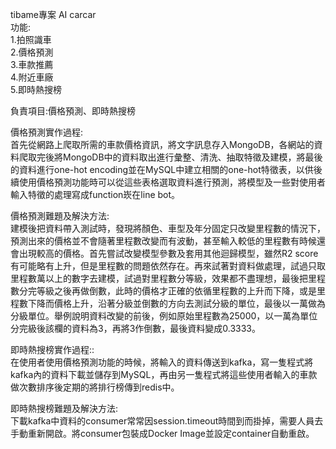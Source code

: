 tibame專案  AI carcar  
功能:  
1.拍照識車  
2.價格預測  
3.車款推薦  
4.附近車廠  
5.即時熱搜榜  

負責項目:價格預測、即時熱搜榜

價格預測實作過程:  
首先從網路上爬取所需的車款價格資訊，將文字訊息存入MongoDB，各網站的資料爬取完後將MongoDB中的資料取出進行彙整、清洗、抽取特徵及建模，將最後的資料進行one-hot encoding並在MySQL中建立相關的one-hot特徵表，以供後續使用價格預測功能時可以從這些表格選取資料進行預測，將模型及一些對使用者輸入特徵的處理寫成function崁在line bot。

價格預測難題及解決方法:  
建模後把資料帶入測試時，發現將顏色、車型及年分固定只改變里程數的情況下，預測出來的價格並不會隨著里程數改變而有波動，甚至輸入較低的里程數有時候還會出現較高的價格。首先嘗試改變模型參數及套用其他迴歸模型，雖然R2 score有可能略有上升，但是里程數的問題依然存在。再來試著對資料做處理，試過只取里程數萬以上的數字去建模，試過對里程數分等級，效果都不盡理想，最後把里程數分完等級之後再做倒數，此時的價格才正確的依循里程數的上升而下降，或是里程數下降而價格上升，沿著分級並倒數的方向去測試分級的單位，最後以一萬做為分級單位。舉例說明資料改變的前後，例如原始里程數為25000，以一萬為單位分完級後該欄的資料為3，再將3作倒數，最後資料變成0.3333。

即時熱搜榜實作過程::  
在使用者使用價格預測功能的時候，將輸入的資料傳送到kafka，寫一隻程式將kafka內的資料下載並儲存到MySQL，再由另一隻程式將這些使用者輸入的車款做次數排序後定期的將排行榜傳到redis中。

即時熱搜榜難題及解決方法:  
下載kafka中資料的consumer常常因session.timeout時間到而掛掉，需要人員去手動重新開啟。將consumer包裝成Docker Image並設定container自動重啟。
